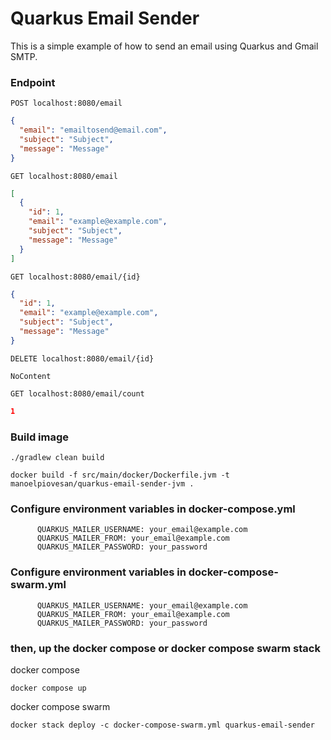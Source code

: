 # Quarkus Email Sender

This is a simple example of how to send an email using Quarkus and Gmail SMTP.

### Endpoint

```
POST localhost:8080/email
```

```json
{
  "email": "emailtosend@email.com",
  "subject": "Subject",
  "message": "Message"
}
```

```
GET localhost:8080/email
```

```json
[
  {
    "id": 1,
    "email": "example@example.com",
    "subject": "Subject",
    "message": "Message"
  }
]
```

```
GET localhost:8080/email/{id}
```

```json
{
  "id": 1,
  "email": "example@example.com",
  "subject": "Subject",
  "message": "Message"
}
```

```
DELETE localhost:8080/email/{id}
```

```
NoContent
```

```
GET localhost:8080/email/count
```

```json
1
```

### Build image

```shell
./gradlew clean build
```

```shell
docker build -f src/main/docker/Dockerfile.jvm -t manoelpiovesan/quarkus-email-sender-jvm .
```

### Configure environment variables in docker-compose.yml

```shell
      QUARKUS_MAILER_USERNAME: your_email@example.com
      QUARKUS_MAILER_FROM: your_email@example.com
      QUARKUS_MAILER_PASSWORD: your_password
```

### Configure environment variables in docker-compose-swarm.yml

```shell
      QUARKUS_MAILER_USERNAME: your_email@example.com
      QUARKUS_MAILER_FROM: your_email@example.com
      QUARKUS_MAILER_PASSWORD: your_password
```

### then, up the docker compose or docker compose swarm stack

docker compose

```shell
docker compose up
```

docker compose swarm

```shell
docker stack deploy -c docker-compose-swarm.yml quarkus-email-sender
```
